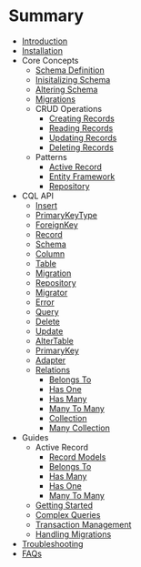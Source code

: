 # Summary

- [Introduction](introduction.md)
- [Installation](installation.md)
- Core Concepts
  - [Schema Definition](coreconcepts/schemas.md)
  - [Inisitalizing Schema](coreconcepts/initializing-the-database.md)
  - [Altering Schema](coreconcepts/altering-the-schema.md)
  - [Migrations](coreconcepts/migrations.md)
  - CRUD Operations
    - [Creating Records](coreconcepts/crud-operations/creating-records.md)
    - [Reading Records](coreconcepts/crud-operations/reading-records.md)
    - [Updating Records](coreconcepts/crud-operations/updating-records.md)
    - [Deleting Records](coreconcepts/crud-operations/deleting-records.md)
  - Patterns
    - [Active Record](coreconcepts/patterns/active-record.md)
    - [Entity Framework](coreconcepts/patterns/entity-framework.md)
    - [Repository](coreconcepts/patterns/repository.md)
- CQL API
  - [Insert](cql/Insert.md)
  - [PrimaryKeyType](cql/PrimaryKeyType.md)
  - [ForeignKey](cql/ForeignKey.md)
  - [Record](cql/Record.md)
  - [Schema](cql/Schema.md)
  - [Column](cql/Column.md)
  - [Table](cql/Table.md)
  - [Migration](cql/Migration.md)
  - [Repository](cql/Repository.md)
  - [Migrator](cql/Migrator.md)
  - [Error](cql/Error.md)
  - [Query](cql/Query.md)
  - [Delete](cql/Delete.md)
  - [Update](cql/update.md)
  - [AlterTable](cql/AlterTable.md)
  - [PrimaryKey](cql/PrimaryKey.md)
  - [Adapter](cql/Adapter.md)
  - [Relations](cql/Relations.md)
    - [Belongs To](cql/relations/BelongsTo.md)
    - [Has One](cql/relations/HasOne.md)
    - [Has Many](cql/relations/HasMany.md)
    - [Many To Many](cql/relations/ManyToMany.md)
    - [Collection](cql/relations/Collection.md)
    - [Many Collection](cql/relations/ManyCollection.md)
- Guides
  - Active Record
    - [Record Models](guides/active-record-with-cql/cql-record-models.md)
    - [Belongs To](guides/active-record-with-cql/belongsto.md)
    - [Has Many](guides/active-record-with-cql/hasmany.md)
    - [Has One](guides/active-record-with-cql/hasone.md)
    - [Many To Many](guides/active-record-with-cql/manytomany.md)
  - [Getting Started](guides/getting-started.md)
  - [Complex Queries](guides/complex-queries.md)
  - [Transaction Management](guides/transaction-management.md)
  - [Handling Migrations](guides/handling-migrations.md)
- [Troubleshooting](guides/troubleshooting.md)
- [FAQs](guides/faqs.md)
